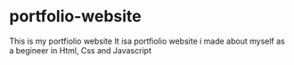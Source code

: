 # portfolio-website
This is my portfiolio website
It isa portfiolio website i made about myself as a begineer in Html, Css and Javascript
